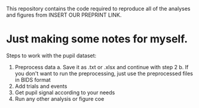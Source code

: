 This repository contains the code required to reproduce all of the analyses and figures from INSERT OUR PREPRINT LINK.

# Just making some notes for myself.

Steps to work with the pupil dataset:
1. Preprocess data
	a. Save it as .txt or .xlsx and continue with step 2
    b. If you don't want to run the preprocessing, just use the preprocessed files in BIDS format
2. Add trials and events
3. Get pupil signal according to your needs
4. Run any other analysis or figure coe